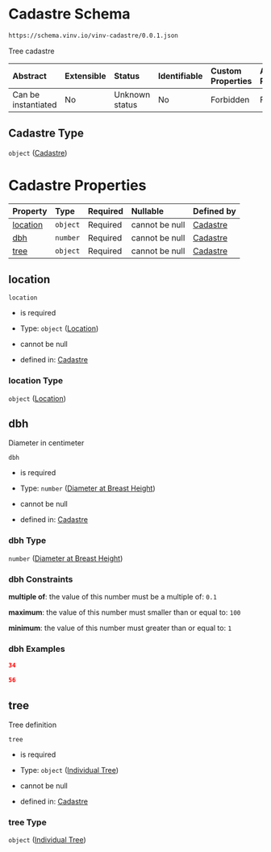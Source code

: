# Cadastre Schema

```txt
https://schema.vinv.io/vinv-cadastre/0.0.1.json
```

Tree cadastre

| Abstract            | Extensible | Status         | Identifiable | Custom Properties | Additional Properties | Access Restrictions | Defined In                                                                                                            |
| :------------------ | :--------- | :------------- | :----------- | :---------------- | :-------------------- | :------------------ | :-------------------------------------------------------------------------------------------------------------------- |
| Can be instantiated | No         | Unknown status | No           | Forbidden         | Forbidden             | none                | [dereferenced.doc.json](../../../../../vinv-schemas/vinv-tree/out/0.0.1/dereferenced.doc.json "open original schema") |

## Cadastre Type

`object` ([Cadastre](dereferenced.md))

# Cadastre Properties

| Property              | Type     | Required | Nullable       | Defined by                                                                                                                         |
| :-------------------- | :------- | :------- | :------------- | :--------------------------------------------------------------------------------------------------------------------------------- |
| [location](#location) | `object` | Required | cannot be null | [Cadastre](dereferenced-properties-location.md "https://schema.vinv.io/vinv-cadastre/0.0.1.json#/properties/location")             |
| [dbh](#dbh)           | `number` | Required | cannot be null | [Cadastre](dereferenced-properties-diameter-at-breast-height.md "https://schema.vinv.io/vinv-cadastre/0.0.1.json#/properties/dbh") |
| [tree](#tree)         | `object` | Required | cannot be null | [Cadastre](dereferenced-properties-individual-tree.md "https://schema.vinv.io/vinv-cadastre/0.0.1.json#/properties/tree")          |

## location



`location`

*   is required

*   Type: `object` ([Location](dereferenced-properties-location.md))

*   cannot be null

*   defined in: [Cadastre](dereferenced-properties-location.md "https://schema.vinv.io/vinv-cadastre/0.0.1.json#/properties/location")

### location Type

`object` ([Location](dereferenced-properties-location.md))

## dbh

Diameter in centimeter

`dbh`

*   is required

*   Type: `number` ([Diameter at Breast Height](dereferenced-properties-diameter-at-breast-height.md))

*   cannot be null

*   defined in: [Cadastre](dereferenced-properties-diameter-at-breast-height.md "https://schema.vinv.io/vinv-cadastre/0.0.1.json#/properties/dbh")

### dbh Type

`number` ([Diameter at Breast Height](dereferenced-properties-diameter-at-breast-height.md))

### dbh Constraints

**multiple of**: the value of this number must be a multiple of: `0.1`

**maximum**: the value of this number must smaller than or equal to: `100`

**minimum**: the value of this number must greater than or equal to: `1`

### dbh Examples

```json
34
```

```json
56
```

## tree

Tree definition

`tree`

*   is required

*   Type: `object` ([Individual Tree](dereferenced-properties-individual-tree.md))

*   cannot be null

*   defined in: [Cadastre](dereferenced-properties-individual-tree.md "https://schema.vinv.io/vinv-cadastre/0.0.1.json#/properties/tree")

### tree Type

`object` ([Individual Tree](dereferenced-properties-individual-tree.md))
